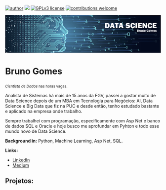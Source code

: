 [![author](https://img.shields.io/badge/author-brunogomesweb-red.svg)](https://www.linkedin.com/in/bruno-gomes-733481b/) [![](https://img.shields.io/badge/python-3.7+-blue.svg)](https://www.python.org/downloads/release/python-365/) [![GPLv3 license](https://img.shields.io/badge/License-GPLv3-blue.svg)](http://perso.crans.org/besson/LICENSE.html) [![contributions welcome](https://img.shields.io/badge/contributions-welcome-brightgreen.svg?style=flat)](hhttps://github.com/brunogomesweb)

<p align="center">
  <img src="ds.png" >
</p>

# Bruno Gomes
<sub>*Cientista de Dados* nas horas vagas.</sub>

Analista de Sistemas há mais de 15 anos da FGV, passei a gostar muito de Data Science depois de um MBA em Tecnologia para Negócios: AI, Data Science e Big Data que fiz na PUC e desde então, tenho estudado bastante e aplicado na empresa onde trabalho.

Sempre trabalhei com programação, especificamente com Asp Net e banco de dados SQL e Oracle e hoje busco me aprofundar em Pyhton e todo esse mundo novo de Data Science.

**Background in:** Python, Machine Learning, Asp Net, SQL.

**Links:**
* [LinkedIn](https://www.linkedin.com/in/bruno-gomes-733481b/)
* [Medium](https://www.medium.com)


## Projetos:

<!--* **Como usar o Histograma para Data Science:** https://bit.ly/2L2cMwy-->





